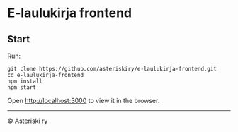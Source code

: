 # E-laulukirja frontend

## Start

Run:
```
git clone https://github.com/asteriskiry/e-laulukirja-frontend.git
cd e-laulukirja-frontend
npm install
npm start
```

Open [http://localhost:3000](http://localhost:3000) to view it in the browser.

---
© Asteriski ry

